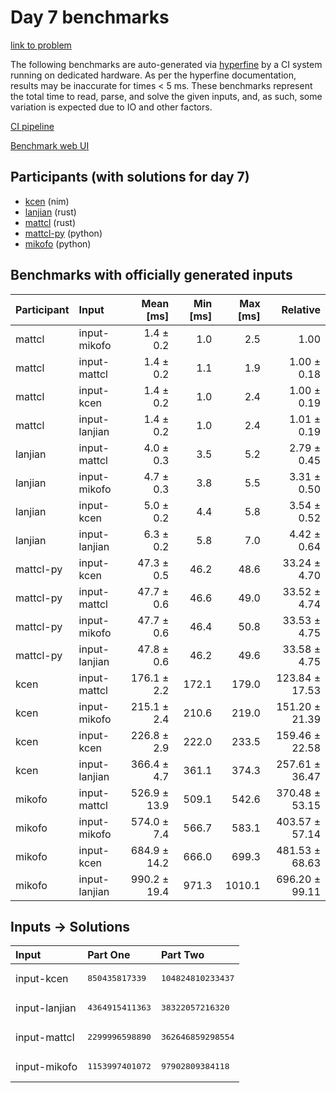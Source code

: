 # Day 7 benchmarks

[link to problem](https://adventofcode.com/2024/day/7)

The following benchmarks are auto-generated via
[hyperfine](https://github.com/sharkdp/hyperfine) by a CI system running on
dedicated hardware. As per the hyperfine documentation, results may be
inaccurate for times < 5 ms. These benchmarks represent the total time to read,
parse, and solve the given inputs, and, as such, some variation is expected due
to IO and other factors.

[CI pipeline](http://ci.papercode.net:8080/teams/main/pipelines/aoc2024)

[Benchmark web UI](https://aoc.ancalagon.black)


## Participants (with solutions for day 7)

- [kcen](https://github.com/kcen/aoc2024) (nim)
- [lanjian](https://github.com/lanjian/aoc-2024) (rust)
- [mattcl](https://github.com/mattcl/aoc2024) (rust)
- [mattcl-py](https://github.com/mattcl/aoc2024-py) (python)
- [mikofo](https://github.com/mikofo/aoc2024) (python)


## Benchmarks with officially generated inputs

| Participant | Input | Mean [ms] | Min [ms] | Max [ms] | Relative |
|:---|:---|---:|---:|---:|---:|
| mattcl | input-mikofo | 1.4 ± 0.2 | 1.0 | 2.5 | 1.00 |
| mattcl | input-mattcl | 1.4 ± 0.2 | 1.1 | 1.9 | 1.00 ± 0.18 |
| mattcl | input-kcen | 1.4 ± 0.2 | 1.0 | 2.4 | 1.00 ± 0.19 |
| mattcl | input-lanjian | 1.4 ± 0.2 | 1.0 | 2.4 | 1.01 ± 0.19 |
| lanjian | input-mattcl | 4.0 ± 0.3 | 3.5 | 5.2 | 2.79 ± 0.45 |
| lanjian | input-mikofo | 4.7 ± 0.3 | 3.8 | 5.5 | 3.31 ± 0.50 |
| lanjian | input-kcen | 5.0 ± 0.2 | 4.4 | 5.8 | 3.54 ± 0.52 |
| lanjian | input-lanjian | 6.3 ± 0.2 | 5.8 | 7.0 | 4.42 ± 0.64 |
| mattcl-py | input-kcen | 47.3 ± 0.5 | 46.2 | 48.6 | 33.24 ± 4.70 |
| mattcl-py | input-mattcl | 47.7 ± 0.6 | 46.6 | 49.0 | 33.52 ± 4.74 |
| mattcl-py | input-mikofo | 47.7 ± 0.6 | 46.4 | 50.8 | 33.53 ± 4.75 |
| mattcl-py | input-lanjian | 47.8 ± 0.6 | 46.2 | 49.6 | 33.58 ± 4.75 |
| kcen | input-mattcl | 176.1 ± 2.2 | 172.1 | 179.0 | 123.84 ± 17.53 |
| kcen | input-mikofo | 215.1 ± 2.4 | 210.6 | 219.0 | 151.20 ± 21.39 |
| kcen | input-kcen | 226.8 ± 2.9 | 222.0 | 233.5 | 159.46 ± 22.58 |
| kcen | input-lanjian | 366.4 ± 4.7 | 361.1 | 374.3 | 257.61 ± 36.47 |
| mikofo | input-mattcl | 526.9 ± 13.9 | 509.1 | 542.6 | 370.48 ± 53.15 |
| mikofo | input-mikofo | 574.0 ± 7.4 | 566.7 | 583.1 | 403.57 ± 57.14 |
| mikofo | input-kcen | 684.9 ± 14.2 | 666.0 | 699.3 | 481.53 ± 68.63 |
| mikofo | input-lanjian | 990.2 ± 19.4 | 971.3 | 1010.1 | 696.20 ± 99.11 |


## Inputs -> Solutions

| Input | Part One | Part Two |
|:---|:---|:---|
|input-kcen|<pre>850435817339</pre>|<pre>104824810233437</pre>|
|input-lanjian|<pre>4364915411363</pre>|<pre>38322057216320</pre>|
|input-mattcl|<pre>2299996598890</pre>|<pre>362646859298554</pre>|
|input-mikofo|<pre>1153997401072</pre>|<pre>97902809384118</pre>|